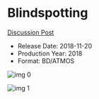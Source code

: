 # Blindspotting

[Discussion Post](https://www.avsforum.com/threads/bass-eq-for-filtered-movies.2995212/post-57088770)

* Release Date: 2018-11-20
* Production Year: 2018
* Format: BD/ATMOS

![img 0](https://i.imgur.com/PwhDqHc.jpg)

![img 1](https://i.imgur.com/kEBqu5w.jpg)

